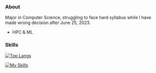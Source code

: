 ### About

Major in Computer Science, struggling to face hard syllabus while I have made wrong decision after June 25, 2023.

- HPC & ML

### Skills

[![Top Langs](https://github-readme-stats.vercel.app/api/top-langs/?username=Kyocius&layout=donut&hide=html&title_color=CC88BB&text_color=885566&bg_color=20,F2FBFF,E6F8FF,FFE6EB,FFF2F5)](https://github.com/anuraghazra/github-readme-stats)

[![My Skills](https://skillicons.dev/icons?i=python,anaconda,pytorch,cs,dotnet,rider,kotlin,androidstudio,flutter,dart,visualstudio,vscode)](https://skillicons.dev)

